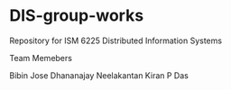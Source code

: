 # DIS-group-works

Repository for ISM 6225 Distributed Information Systems

Team Memebers

Bibin Jose
Dhananajay Neelakantan
Kiran P Das

